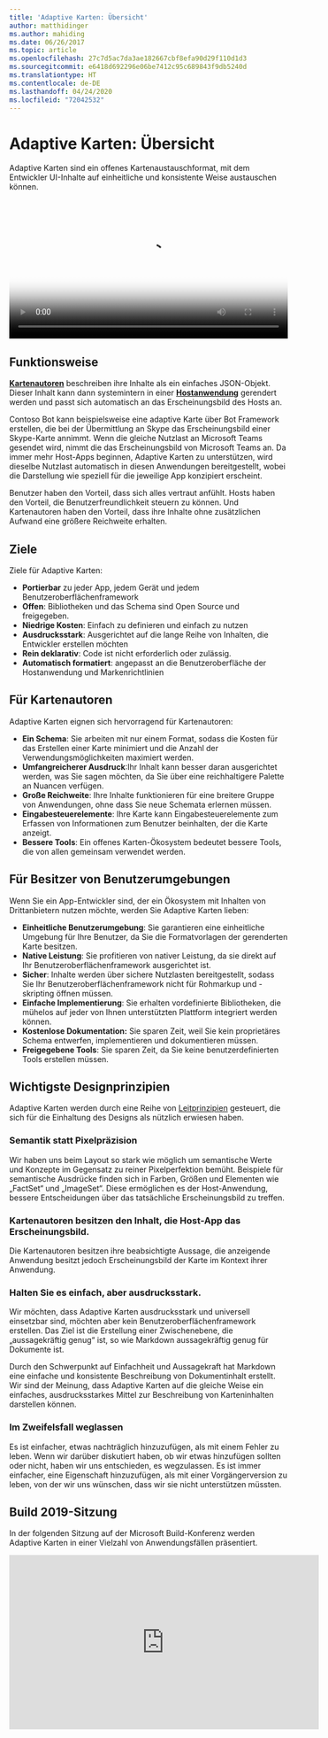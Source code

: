 ```yaml
---
title: 'Adaptive Karten: Übersicht'
author: matthidinger
ms.author: mahiding
ms.date: 06/26/2017
ms.topic: article
ms.openlocfilehash: 27c7d5ac7da3ae182667cbf8efa90d29f110d1d3
ms.sourcegitcommit: e6418d692296e06be7412c95c689843f9db5240d
ms.translationtype: HT
ms.contentlocale: de-DE
ms.lasthandoff: 04/24/2020
ms.locfileid: "72042532"
---
```

# <a name="adaptive-cards-overview"></a>Adaptive Karten: Übersicht 

Adaptive Karten sind ein offenes Kartenaustauschformat, mit dem Entwickler UI-Inhalte auf einheitliche und konsistente Weise austauschen können.

<video controls width="100%" poster="./content/videoposter.png">
    <source src="https://adaptivecardsblob.blob.core.windows.net/assets/AdaptiveCardsOverviewVideo.mp4" type="video/mp4">
</video>

## <a name="how-they-work"></a>Funktionsweise

[**Kartenautoren**](authoring-cards/getting-started.md) beschreiben ihre Inhalte als ein einfaches JSON-Objekt. Dieser Inhalt kann dann systemintern in einer [**Hostanwendung**](rendering-cards/getting-started.md) gerendert werden und passt sich automatisch an das Erscheinungsbild des Hosts an.

Contoso Bot kann beispielsweise eine adaptive Karte über Bot Framework erstellen, die bei der Übermittlung an Skype das Erscheinungsbild einer Skype-Karte annimmt. Wenn die gleiche Nutzlast an Microsoft Teams gesendet wird, nimmt die das Erscheinungsbild von Microsoft Teams an. Da immer mehr Host-Apps beginnen, Adaptive Karten zu unterstützen, wird dieselbe Nutzlast automatisch in diesen Anwendungen bereitgestellt, wobei die Darstellung wie speziell für die jeweilige App konzipiert erscheint.

Benutzer haben den Vorteil, dass sich alles vertraut anfühlt. Hosts haben den Vorteil, die Benutzerfreundlichkeit steuern zu können. Und Kartenautoren haben den Vorteil, dass ihre Inhalte ohne zusätzlichen Aufwand eine größere Reichweite erhalten.

## <a name="goals"></a>Ziele 

Ziele für Adaptive Karten:

* **Portierbar** zu jeder App, jedem Gerät und jedem Benutzeroberflächenframework
* **Offen**: Bibliotheken und das Schema sind Open Source und freigegeben.
* **Niedrige Kosten**: Einfach zu definieren und einfach zu nutzen
* **Ausdrucksstark**: Ausgerichtet auf die lange Reihe von Inhalten, die Entwickler erstellen möchten
* **Rein deklarativ**: Code ist nicht erforderlich oder zulässig.
* **Automatisch formatiert**: angepasst an die Benutzeroberfläche der Hostanwendung und Markenrichtlinien

## <a name="for-card-authors"></a>Für Kartenautoren
Adaptive Karten eignen sich hervorragend für Kartenautoren:

* **Ein Schema**: Sie arbeiten mit nur einem Format, sodass die Kosten für das Erstellen einer Karte minimiert und die Anzahl der Verwendungsmöglichkeiten maximiert werden.
* **Umfangreicherer Ausdruck**:Ihr Inhalt kann besser daran ausgerichtet werden, was Sie sagen möchten, da Sie über eine reichhaltigere Palette an Nuancen verfügen.
* **Große Reichweite**: Ihre Inhalte funktionieren für eine breitere Gruppe von Anwendungen, ohne dass Sie neue Schemata erlernen müssen.
* **Eingabesteuerelemente**: Ihre Karte kann Eingabesteuerelemente zum Erfassen von Informationen zum Benutzer beinhalten, der die Karte anzeigt.
* **Bessere Tools**: Ein offenes Karten-Ökosystem bedeutet bessere Tools, die von allen gemeinsam verwendet werden.

## <a name="for-experience-owners"></a>Für Besitzer von Benutzerumgebungen
Wenn Sie ein App-Entwickler sind, der ein Ökosystem mit Inhalten von Drittanbietern nutzen möchte, werden Sie Adaptive Karten lieben:

* **Einheitliche Benutzerumgebung**: Sie garantieren eine einheitliche Umgebung für Ihre Benutzer, da Sie die Formatvorlagen der gerenderten Karte besitzen.
* **Native Leistung**: Sie profitieren von nativer Leistung, da sie direkt auf Ihr Benutzeroberflächenframework ausgerichtet ist.
* **Sicher**: Inhalte werden über sichere Nutzlasten bereitgestellt, sodass Sie Ihr Benutzeroberflächenframework nicht für Rohmarkup und -skripting öffnen müssen.
* **Einfache Implementierung**: Sie erhalten vordefinierte Bibliotheken, die mühelos auf jeder von Ihnen unterstützten Plattform integriert werden können. 
* **Kostenlose Dokumentation:** Sie sparen Zeit, weil Sie kein proprietäres Schema entwerfen, implementieren und dokumentieren müssen.
* **Freigegebene Tools**: Sie sparen Zeit, da Sie keine benutzerdefinierten Tools erstellen müssen.

## <a name="core-design-principles"></a>Wichtigste Designprinzipien 

Adaptive Karten werden durch eine Reihe von [Leitprinzipien](resources/principles.md) gesteuert, die sich für die Einhaltung des Designs als nützlich erwiesen haben. 

### <a name="semantic-instead-of-pixel-perfect"></a>Semantik statt Pixelpräzision
Wir haben uns beim Layout so stark wie möglich um semantische Werte und Konzepte im Gegensatz zu reiner Pixelperfektion bemüht. Beispiele für semantische Ausdrücke finden sich in Farben, Größen und Elementen wie „FactSet“ und „ImageSet“. Diese ermöglichen es der Host-Anwendung, bessere Entscheidungen über das tatsächliche Erscheinungsbild zu treffen.

### <a name="card-authors-own-the-content-host-app-owns-the-look-and-feel"></a>Kartenautoren besitzen den Inhalt, die Host-App das Erscheinungsbild.
Die Kartenautoren besitzen ihre beabsichtigte Aussage, die anzeigende Anwendung besitzt jedoch Erscheinungsbild der Karte im Kontext ihrer Anwendung.

### <a name="keep-it-simple-but-expressive"></a>Halten Sie es einfach, aber ausdrucksstark.
Wir möchten, dass Adaptive Karten ausdrucksstark und universell einsetzbar sind, möchten aber kein Benutzeroberflächenframework erstellen.  Das Ziel ist die Erstellung einer Zwischenebene, die „aussagekräftig genug“ ist, so wie Markdown aussagekräftig genug für Dokumente ist.

Durch den Schwerpunkt auf Einfachheit und Aussagekraft hat Markdown eine einfache und konsistente Beschreibung von Dokumentinhalt erstellt.  Wir sind der Meinung, dass Adaptive Karten auf die gleiche Weise ein einfaches, ausdrucksstarkes Mittel zur Beschreibung von Karteninhalten darstellen können.

### <a name="when-in-doubt-keep-it-out"></a>Im Zweifelsfall weglassen
Es ist einfacher, etwas nachträglich hinzuzufügen, als mit einem Fehler zu leben. Wenn wir darüber diskutiert haben, ob wir etwas hinzufügen sollten oder nicht, haben wir uns entschieden, es wegzulassen.  Es ist immer einfacher, eine Eigenschaft hinzuzufügen, als mit einer Vorgängerversion zu leben, von der wir uns wünschen, dass wir sie nicht unterstützen müssten.


## <a name="build-2019-session"></a>Build 2019-Sitzung

In der folgenden Sitzung auf der Microsoft Build-Konferenz werden Adaptive Karten in einer Vielzahl von Anwendungsfällen präsentiert. 

<iframe width="560" height="315" src="https://www.youtube.com/embed/wT1yFr_j6IM" frameborder="0" allow="accelerometer; autoplay; encrypted-media; gyroscope; picture-in-picture" allowfullscreen></iframe>

